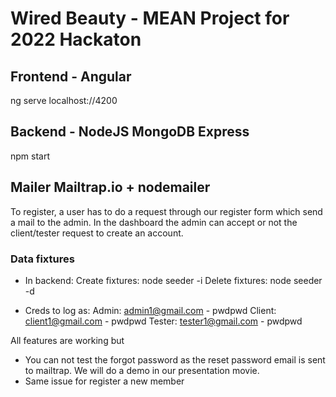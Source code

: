 # Wired Beauty - MEAN Project for 2022 Hackaton

## Frontend - Angular

ng serve
localhost://4200

## Backend - NodeJS MongoDB Express

npm start

## Mailer Mailtrap.io + nodemailer

To register, a user has to do a request through our register form which send a mail to the admin. In the dashboard the admin can accept or not the client/tester request to create an account.

### Data fixtures

- In backend:
  Create fixtures: node seeder -i
  Delete fixtures: node seeder -d

- Creds to log as:
  Admin: admin1@gmail.com - pwdpwd
  Client: client1@gmail.com - pwdpwd
  Tester: tester1@gmail.com - pwdpwd

All features are working but

- You can not test the forgot password as the reset password email is sent to mailtrap. We will do a demo in our presentation movie.
- Same issue for register a new member
